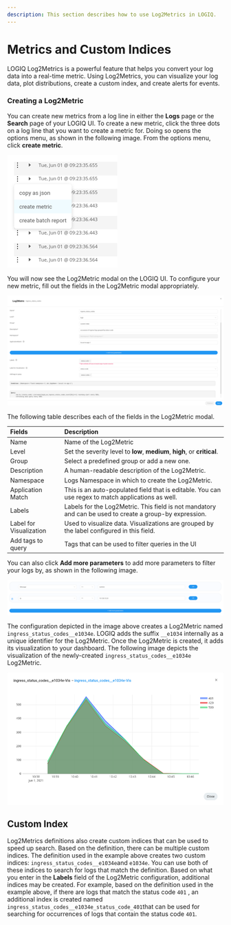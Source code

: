```yaml
---
description: This section describes how to use Log2Metrics in LOGIQ.
---
```


# Metrics and Custom Indices

LOGIQ Log2Metrics is a powerful feature that helps you convert your log data into a real-time metric. Using Log2Metrics, you can visualize your log data, plot distributions, create a custom index, and create alerts for events.

### Creating a Log2Metric

You can create new metrics from a log line in either the **Logs** page or the **Search** page of your LOGIQ UI. To create a new metric, click the three dots on a log line that you want to create a metric for. Doing so opens the options menu, as shown in the following image. From the options menu, click **create metric**. 

![The Options Menu](../.gitbook/assets/image.png)

You will now see the Log2Metric modal on the LOGIQ UI. To configure your new metric, fill out the fields in the Log2Metric modal appropriately. 

![The Log2Metric Modal](../.gitbook/assets/image%20%2811%29.png)

The following table describes each of the fields in the Log2Metric modal. 

| Fields | Description |
| :--- | :--- |
| Name | Name of the Log2Metric |
| Level | Set the severity level to **low**, **medium**, **high**, or **critical**. |
| Group | Select a predefined group or add a new one. |
| Description | A human-readable description of the Log2Metric. |
| Namespace | Logs Namespace in which to create the Log2Metric. |
| Application Match | This is an auto-populated field that is editable. You can use regex to match applications as well.  |
| Labels | Labels for the Log2Metric. This field is not mandatory and can be used to create a group-by expression. |
| Label for Visualization | Used to visualize data. Visualizations are grouped by the label configured in this field.  |
| Add tags to query | Tags that can be used to filter queries in the UI |

You can also click **Add more parameters** to add more parameters to filter your logs by, as shown in the following image.

![](../.gitbook/assets/image%20%2810%29.png)

The configuration depicted in the image above creates a Log2Metric named `ingress_status_codes__e1034e`. LOGIQ adds the suffix `__e1034` internally as a unique identifier for the Log2Metric. Once the Log2Metric is created, it adds its visualization to your dashboard. The following image depicts the visualization of the newly-created `ingress_status_codes__e1034e` Log2Metric. 

![Visualization created by log2metrics](../.gitbook/assets/image%20%289%29.png)

## Custom Index

Log2Metrics definitions also create custom indices that can be used to speed up search. Based on the definition, there can be multiple custom indices. The definition used in the example above creates two custom indices: `ingress_status_codes__e1034e`and `e1034e`. You can use both of these indices to search for logs that match the definition. Based on what you enter in the **Labels** field of the Log2Metric configuration, additional indices may be created. For example, based on the definition used in the example above, if there are logs that match the status code `401` , an additional index is created named `ingress_status_codes__e1034e_status_code_401`that can be used for searching for occurrences of logs that contain the status code `401`. 



